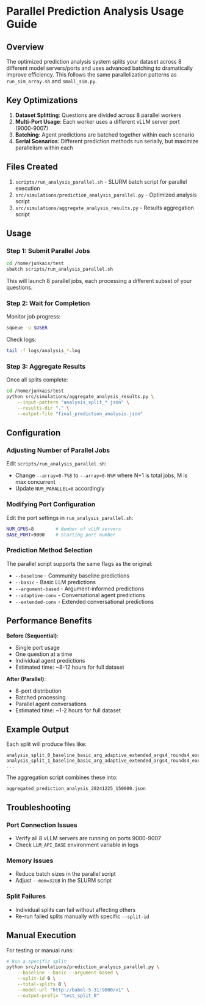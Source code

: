 # Parallel Prediction Analysis Usage Guide

## Overview

The optimized prediction analysis system splits your dataset across 8 different model servers/ports and uses advanced batching to dramatically improve efficiency. This follows the same parallelization patterns as `run_sim_array.sh` and `small_sim.py`.

## Key Optimizations

1. **Dataset Splitting**: Questions are divided across 8 parallel workers
2. **Multi-Port Usage**: Each worker uses a different vLLM server port (9000-9007)
3. **Batching**: Agent predictions are batched together within each scenario
4. **Serial Scenarios**: Different prediction methods run serially, but maximize parallelism within each

## Files Created

1. `scripts/run_analysis_parallel.sh` - SLURM batch script for parallel execution
2. `src/simulations/prediction_analysis_parallel.py` - Optimized analysis script
3. `src/simulations/aggregate_analysis_results.py` - Results aggregation script

## Usage

### Step 1: Submit Parallel Jobs

```bash
cd /home/junkais/test
sbatch scripts/run_analysis_parallel.sh
```

This will launch 8 parallel jobs, each processing a different subset of your questions.

### Step 2: Wait for Completion

Monitor job progress:
```bash
squeue -u $USER
```

Check logs:
```bash
tail -f logs/analysis_*.log
```

### Step 3: Aggregate Results

Once all splits complete:
```bash
cd /home/junkais/test
python src/simulations/aggregate_analysis_results.py \
    --input-pattern "analysis_split_*.json" \
    --results-dir "." \
    --output-file "final_prediction_analysis.json"
```

## Configuration

### Adjusting Number of Parallel Jobs

Edit `scripts/run_analysis_parallel.sh`:
- Change `--array=0-7%8` to `--array=0-N%M` where N+1 is total jobs, M is max concurrent
- Update `NUM_PARALLEL=8` accordingly

### Modifying Port Configuration

Edit the port settings in `run_analysis_parallel.sh`:
```bash
NUM_GPUS=8        # Number of vLLM servers
BASE_PORT=9000    # Starting port number
```

### Prediction Method Selection

The parallel script supports the same flags as the original:
- `--baseline` - Community baseline predictions
- `--basic` - Basic LLM predictions  
- `--argument-based` - Argument-informed predictions
- `--adaptive-conv` - Conversational agent predictions
- `--extended-conv` - Extended conversational predictions

## Performance Benefits

**Before (Sequential)**:
- Single port usage
- One question at a time
- Individual agent predictions
- Estimated time: ~8-12 hours for full dataset

**After (Parallel)**:
- 8-port distribution
- Batched processing
- Parallel agent conversations
- Estimated time: ~1-2 hours for full dataset

## Example Output

Each split will produce files like:
```
analysis_split_0_baseline_basic_arg_adaptive_extended_args4_rounds4_exchanges6_extrounds4_temp0.7_20241225_143022.json
analysis_split_1_baseline_basic_arg_adaptive_extended_args4_rounds4_exchanges6_extrounds4_temp0.7_20241225_143025.json
...
```

The aggregation script combines these into:
```
aggregated_prediction_analysis_20241225_150000.json
```

## Troubleshooting

### Port Connection Issues
- Verify all 8 vLLM servers are running on ports 9000-9007
- Check `LLM_API_BASE` environment variable in logs

### Memory Issues  
- Reduce batch sizes in the parallel script
- Adjust `--mem=32GB` in the SLURM script

### Split Failures
- Individual splits can fail without affecting others
- Re-run failed splits manually with specific `--split-id`

## Manual Execution

For testing or manual runs:
```bash
# Run a specific split
python src/simulations/prediction_analysis_parallel.py \
    --baseline --basic --argument-based \
    --split-id 0 \
    --total-splits 8 \
    --model-url "http://babel-5-31:9000/v1" \
    --output-prefix "test_split_0"
```